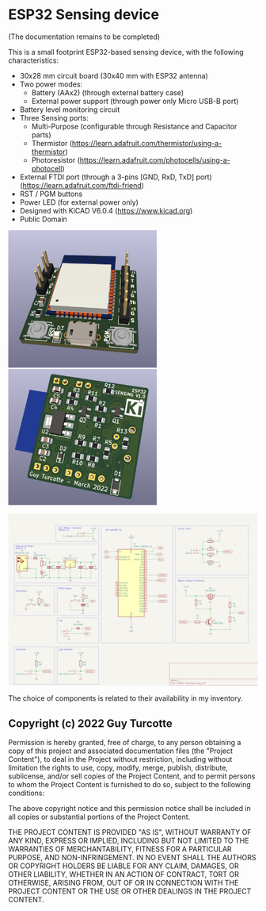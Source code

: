 # ESP32 Sensing device

(The documentation remains to be completed)

This is a small footprint ESP32-based sensing device, with the following characteristics:

- 30x28 mm circuit board (30x40 mm with ESP32 antenna)
- Two power modes:
    - Battery (AAx2) (through external battery case)
    - External power support (through power only Micro USB-B port)
- Battery level monitoring circuit
- Three Sensing ports:
    - Multi-Purpose (configurable through Resistance and Capacitor parts)
    - Thermistor (https://learn.adafruit.com/thermistor/using-a-thermistor)
    - Photoresistor (https://learn.adafruit.com/photocells/using-a-photocell)
- External FTDI port (through a 3-pins [GND, RxD, TxD] port) (https://learn.adafruit.com/ftdi-friend)
- RST / PGM buttons
- Power LED (for external power only)
- Designed with KiCAD V6.0.4 (https://www.kicad.org)
- Public Domain

<img src="pictures/Front_3D.png" alt="picture" width="300"/>&nbsp;&nbsp;&nbsp;&nbsp;<img src="pictures/Back_3D.png" alt="picture" width="300"/>

<img src="pictures/Schematic.png" alt="picture" width="612"/>

The choice of components is related to their availability in my inventory. 

## Copyright (c) 2022 Guy Turcotte

Permission is hereby granted, free of charge, to any person obtaining a copy of this project and associated documentation files (the "Project Content"), to deal in the Project without restriction, including without limitation the rights to use, copy, modify, merge, publish, distribute, sublicense, and/or sell copies of the Project Content, and to permit persons to whom the Project Content is furnished to do so, subject to the following conditions:

The above copyright notice and this permission notice shall be included in all copies or substantial portions of the Project Content.

THE PROJECT CONTENT IS PROVIDED "AS IS", WITHOUT WARRANTY OF ANY KIND, EXPRESS OR IMPLIED, INCLUDING BUT NOT LIMITED TO THE WARRANTIES OF MERCHANTABILITY, FITNESS FOR A PARTICULAR PURPOSE, AND NON-INFRINGEMENT. IN NO EVENT SHALL THE AUTHORS OR COPYRIGHT HOLDERS BE LIABLE FOR ANY CLAIM, DAMAGES, OR OTHER LIABILITY, WHETHER IN AN ACTION OF CONTRACT, TORT OR OTHERWISE, ARISING FROM, OUT OF OR IN CONNECTION WITH THE PROJECT CONTENT OR THE USE OR OTHER DEALINGS IN THE PROJECT CONTENT.